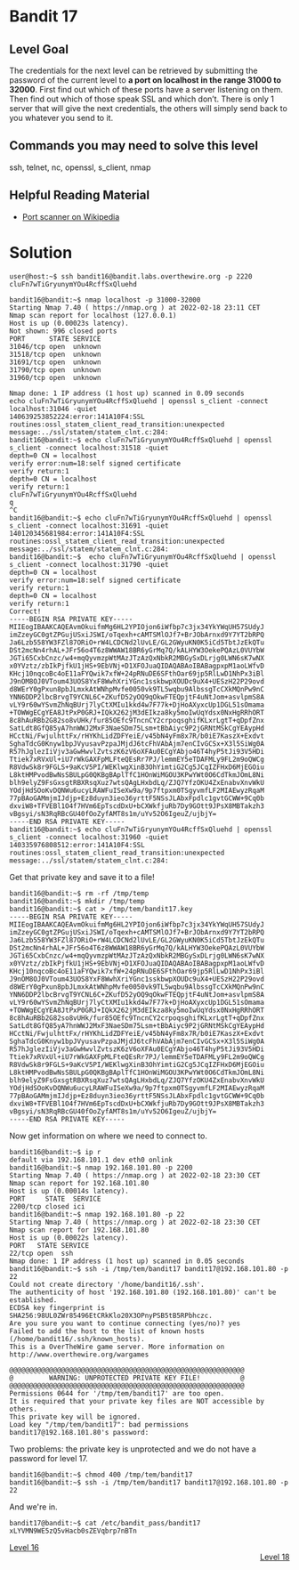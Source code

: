 <html>
<h1>Bandit 17</h1>

<h2 id="level-goal">Level Goal</h2>
<p>The credentials for the next level can be retrieved by submitting the
password of the current level to <strong>a port on localhost in the range
31000 to 32000</strong>. First find out which of these ports have a server
listening on them. Then find out which of those speak SSL and which
don’t. There is only 1 server that will give the next credentials, the
others will simply send back to you whatever you send to it.</p>

<h2 id="commands-you-may-need-to-solve-this-level">Commands you may need to solve this level</h2>
<p>ssh, telnet, nc, openssl, s_client, nmap</p>

<h2 id="helpful-reading-material">Helpful Reading Material</h2>
<ul>
  <li><a href="https://en.wikipedia.org/wiki/Port_scanner">Port scanner on Wikipedia</a></li>
</ul>


<h1>Solution</h1>

```
user@host:~$ ssh bandit16@bandit.labs.overthewire.org -p 2220
cluFn7wTiGryunymYOu4RcffSxQluehd

bandit16@bandit:~$ nmap localhost -p 31000-32000
Starting Nmap 7.40 ( https://nmap.org ) at 2022-02-18 23:11 CET
Nmap scan report for localhost (127.0.0.1)
Host is up (0.00023s latency).
Not shown: 996 closed ports
PORT      STATE SERVICE
31046/tcp open  unknown
31518/tcp open  unknown
31691/tcp open  unknown
31790/tcp open  unknown
31960/tcp open  unknown

Nmap done: 1 IP address (1 host up) scanned in 0.09 seconds
echo cluFn7wTiGryunymYOu4RcffSxQluehd | openssl s_client -connect localhost:31046 -quiet
140639253852224:error:141A10F4:SSL routines:ossl_statem_client_read_transition:unexpected message:../ssl/statem/statem_clnt.c:284:
bandit16@bandit:~$ echo cluFn7wTiGryunymYOu4RcffSxQluehd | openssl s_client -connect localhost:31518 -quiet
depth=0 CN = localhost
verify error:num=18:self signed certificate
verify return:1
depth=0 CN = localhost
verify return:1
cluFn7wTiGryunymYOu4RcffSxQluehd
q
^C
bandit16@bandit:~$ echo cluFn7wTiGryunymYOu4RcffSxQluehd | openssl s_client -connect localhost:31691 -quiet
140120345681984:error:141A10F4:SSL routines:ossl_statem_client_read_transition:unexpected message:../ssl/statem/statem_clnt.c:284:
bandit16@bandit:~$  echo cluFn7wTiGryunymYOu4RcffSxQluehd | openssl s_client -connect localhost:31790 -quiet
depth=0 CN = localhost
verify error:num=18:self signed certificate
verify return:1
depth=0 CN = localhost
verify return:1
Correct!
-----BEGIN RSA PRIVATE KEY-----
MIIEogIBAAKCAQEAvmOkuifmMg6HL2YPIOjon6iWfbp7c3jx34YkYWqUH57SUdyJ
imZzeyGC0gtZPGujUSxiJSWI/oTqexh+cAMTSMlOJf7+BrJObArnxd9Y7YT2bRPQ
Ja6Lzb558YW3FZl87ORiO+rW4LCDCNd2lUvLE/GL2GWyuKN0K5iCd5TbtJzEkQTu
DSt2mcNn4rhAL+JFr56o4T6z8WWAW18BR6yGrMq7Q/kALHYW3OekePQAzL0VUYbW
JGTi65CxbCnzc/w4+mqQyvmzpWtMAzJTzAzQxNbkR2MBGySxDLrjg0LWN6sK7wNX
x0YVztz/zbIkPjfkU1jHS+9EbVNj+D1XFOJuaQIDAQABAoIBABagpxpM1aoLWfvD
KHcj10nqcoBc4oE11aFYQwik7xfW+24pRNuDE6SFthOar69jp5RlLwD1NhPx3iBl
J9nOM8OJ0VToum43UOS8YxF8WwhXriYGnc1sskbwpXOUDc9uX4+UESzH22P29ovd
d8WErY0gPxun8pbJLmxkAtWNhpMvfe0050vk9TL5wqbu9AlbssgTcCXkMQnPw9nC
YNN6DDP2lbcBrvgT9YCNL6C+ZKufD52yOQ9qOkwFTEQpjtF4uNtJom+asvlpmS8A
vLY9r60wYSvmZhNqBUrj7lyCtXMIu1kkd4w7F77k+DjHoAXyxcUp1DGL51sOmama
+TOWWgECgYEA8JtPxP0GRJ+IQkX262jM3dEIkza8ky5moIwUqYdsx0NxHgRRhORT
8c8hAuRBb2G82so8vUHk/fur85OEfc9TncnCY2crpoqsghifKLxrLgtT+qDpfZnx
SatLdt8GfQ85yA7hnWWJ2MxF3NaeSDm75Lsm+tBbAiyc9P2jGRNtMSkCgYEAypHd
HCctNi/FwjulhttFx/rHYKhLidZDFYeiE/v45bN4yFm8x7R/b0iE7KaszX+Exdvt
SghaTdcG0Knyw1bpJVyusavPzpaJMjdJ6tcFhVAbAjm7enCIvGCSx+X3l5SiWg0A
R57hJglezIiVjv3aGwHwvlZvtszK6zV6oXFAu0ECgYAbjo46T4hyP5tJi93V5HDi
Ttiek7xRVxUl+iU7rWkGAXFpMLFteQEsRr7PJ/lemmEY5eTDAFMLy9FL2m9oQWCg
R8VdwSk8r9FGLS+9aKcV5PI/WEKlwgXinB3OhYimtiG2Cg5JCqIZFHxD6MjEGOiu
L8ktHMPvodBwNsSBULpG0QKBgBAplTfC1HOnWiMGOU3KPwYWt0O6CdTkmJOmL8Ni
blh9elyZ9FsGxsgtRBXRsqXuz7wtsQAgLHxbdLq/ZJQ7YfzOKU4ZxEnabvXnvWkU
YOdjHdSOoKvDQNWu6ucyLRAWFuISeXw9a/9p7ftpxm0TSgyvmfLF2MIAEwyzRqaM
77pBAoGAMmjmIJdjp+Ez8duyn3ieo36yrttF5NSsJLAbxFpdlc1gvtGCWW+9Cq0b
dxviW8+TFVEBl1O4f7HVm6EpTscdDxU+bCXWkfjuRb7Dy9GOtt9JPsX8MBTakzh3
vBgsyi/sN3RqRBcGU40fOoZyfAMT8s1m/uYv52O6IgeuZ/ujbjY=
-----END RSA PRIVATE KEY-----
bandit16@bandit:~$ echo cluFn7wTiGryunymYOu4RcffSxQluehd | openssl s_client -connect localhost:31960 -quiet
140335976808512:error:141A10F4:SSL routines:ossl_statem_client_read_transition:unexpected message:../ssl/statem/statem_clnt.c:284:
```

Get that private key and save it to a file!

```
bandit16@bandit:~$ rm -rf /tmp/temp
bandit16@bandit:~$ mkdir /tmp/temp
bandit16@bandit:~$ cat > /tmp/tem/bandit17.key
-----BEGIN RSA PRIVATE KEY-----
MIIEogIBAAKCAQEAvmOkuifmMg6HL2YPIOjon6iWfbp7c3jx34YkYWqUH57SUdyJ
imZzeyGC0gtZPGujUSxiJSWI/oTqexh+cAMTSMlOJf7+BrJObArnxd9Y7YT2bRPQ
Ja6Lzb558YW3FZl87ORiO+rW4LCDCNd2lUvLE/GL2GWyuKN0K5iCd5TbtJzEkQTu
DSt2mcNn4rhAL+JFr56o4T6z8WWAW18BR6yGrMq7Q/kALHYW3OekePQAzL0VUYbW
JGTi65CxbCnzc/w4+mqQyvmzpWtMAzJTzAzQxNbkR2MBGySxDLrjg0LWN6sK7wNX
x0YVztz/zbIkPjfkU1jHS+9EbVNj+D1XFOJuaQIDAQABAoIBABagpxpM1aoLWfvD
KHcj10nqcoBc4oE11aFYQwik7xfW+24pRNuDE6SFthOar69jp5RlLwD1NhPx3iBl
J9nOM8OJ0VToum43UOS8YxF8WwhXriYGnc1sskbwpXOUDc9uX4+UESzH22P29ovd
d8WErY0gPxun8pbJLmxkAtWNhpMvfe0050vk9TL5wqbu9AlbssgTcCXkMQnPw9nC
YNN6DDP2lbcBrvgT9YCNL6C+ZKufD52yOQ9qOkwFTEQpjtF4uNtJom+asvlpmS8A
vLY9r60wYSvmZhNqBUrj7lyCtXMIu1kkd4w7F77k+DjHoAXyxcUp1DGL51sOmama
+TOWWgECgYEA8JtPxP0GRJ+IQkX262jM3dEIkza8ky5moIwUqYdsx0NxHgRRhORT
8c8hAuRBb2G82so8vUHk/fur85OEfc9TncnCY2crpoqsghifKLxrLgtT+qDpfZnx
SatLdt8GfQ85yA7hnWWJ2MxF3NaeSDm75Lsm+tBbAiyc9P2jGRNtMSkCgYEAypHd
HCctNi/FwjulhttFx/rHYKhLidZDFYeiE/v45bN4yFm8x7R/b0iE7KaszX+Exdvt
SghaTdcG0Knyw1bpJVyusavPzpaJMjdJ6tcFhVAbAjm7enCIvGCSx+X3l5SiWg0A
R57hJglezIiVjv3aGwHwvlZvtszK6zV6oXFAu0ECgYAbjo46T4hyP5tJi93V5HDi
Ttiek7xRVxUl+iU7rWkGAXFpMLFteQEsRr7PJ/lemmEY5eTDAFMLy9FL2m9oQWCg
R8VdwSk8r9FGLS+9aKcV5PI/WEKlwgXinB3OhYimtiG2Cg5JCqIZFHxD6MjEGOiu
L8ktHMPvodBwNsSBULpG0QKBgBAplTfC1HOnWiMGOU3KPwYWt0O6CdTkmJOmL8Ni
blh9elyZ9FsGxsgtRBXRsqXuz7wtsQAgLHxbdLq/ZJQ7YfzOKU4ZxEnabvXnvWkU
YOdjHdSOoKvDQNWu6ucyLRAWFuISeXw9a/9p7ftpxm0TSgyvmfLF2MIAEwyzRqaM
77pBAoGAMmjmIJdjp+Ez8duyn3ieo36yrttF5NSsJLAbxFpdlc1gvtGCWW+9Cq0b
dxviW8+TFVEBl1O4f7HVm6EpTscdDxU+bCXWkfjuRb7Dy9GOtt9JPsX8MBTakzh3
vBgsyi/sN3RqRBcGU40fOoZyfAMT8s1m/uYv52O6IgeuZ/ujbjY=
-----END RSA PRIVATE KEY-----
```

Now get information on where we need to connect to.

```
bandit16@bandit:~$ ip r
default via 192.168.101.1 dev eth0 onlink
bandit16@bandit:~$ nmap 192.168.101.80 -p 2200
Starting Nmap 7.40 ( https://nmap.org ) at 2022-02-18 23:30 CET
Nmap scan report for 192.168.101.80
Host is up (0.00014s latency).
PORT     STATE  SERVICE
2200/tcp closed ici
bandit16@bandit:~$ nmap 192.168.101.80 -p 22
Starting Nmap 7.40 ( https://nmap.org ) at 2022-02-18 23:30 CET
Nmap scan report for 192.168.101.80
Host is up (0.00022s latency).
PORT   STATE SERVICE
22/tcp open  ssh
Nmap done: 1 IP address (1 host up) scanned in 0.05 seconds
bandit16@bandit:~$ ssh -i /tmp/tem/bandit17 bandit17@192.168.101.80 -p 22
Could not create directory '/home/bandit16/.ssh'.
The authenticity of host '192.168.101.80 (192.168.101.80)' can't be established.
ECDSA key fingerprint is SHA256:98UL0ZWr85496EtCRkKlo20X3OPnyPSB5tB5RPbhczc.
Are you sure you want to continue connecting (yes/no)? yes
Failed to add the host to the list of known hosts (/home/bandit16/.ssh/known_hosts).
This is a OverTheWire game server. More information on http://www.overthewire.org/wargames

@@@@@@@@@@@@@@@@@@@@@@@@@@@@@@@@@@@@@@@@@@@@@@@@@@@@@@@@@@@
@         WARNING: UNPROTECTED PRIVATE KEY FILE!          @
@@@@@@@@@@@@@@@@@@@@@@@@@@@@@@@@@@@@@@@@@@@@@@@@@@@@@@@@@@@
Permissions 0644 for '/tmp/tem/bandit17' are too open.
It is required that your private key files are NOT accessible by others.
This private key will be ignored.
Load key "/tmp/tem/bandit17": bad permissions
bandit17@192.168.101.80's password:
```

Two problems: the private key is unprotected and we do not have a password for level 17.

```
bandit16@bandit:~$ chmod 400 /tmp/tem/bandit17
bandit16@bandit:~$ ssh -i /tmp/tem/bandit17 bandit17@192.168.101.80 -p 22
```

And we're in.

```
bandit17@bandit:~$ cat /etc/bandit_pass/bandit17
xLYVMN9WE5zQ5vHacb0sZEVqbrp7nBTn
```

<div style="text-align: left"><a href="bandit/tasks/bandit16.md">Level 16</a></div>
<div style="text-align: right"><a href="bandit/tasks/bandit18.md">Level 18</a></div>
</html>
